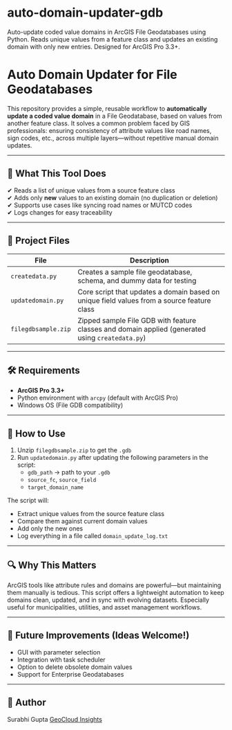 # auto-domain-updater-gdb
Auto-update coded value domains in ArcGIS File Geodatabases using Python. Reads unique values from a feature class and updates an existing domain with only new entries. Designed for ArcGIS Pro 3.3+.
# Auto Domain Updater for File Geodatabases

This repository provides a simple, reusable workflow to **automatically update a coded value domain** in a File Geodatabase, based on values from another feature class. It solves a common problem faced by GIS professionals: ensuring consistency of attribute values like road names, sign codes, etc., across multiple layers—without repetitive manual domain updates.

---

## 🔧 What This Tool Does

✔ Reads a list of unique values from a source feature class  
✔ Adds only **new** values to an existing domain (no duplication or deletion)  
✔ Supports use cases like syncing road names or MUTCD codes  
✔ Logs changes for easy traceability  

---

## 📁 Project Files

| File | Description |
|------|-------------|
| `createdata.py` | Creates a sample file geodatabase, schema, and dummy data for testing |
| `updatedomain.py` | Core script that updates a domain based on unique field values from a source feature class |
| `filegdbsample.zip` | Zipped sample File GDB with feature classes and domain applied (generated using `createdata.py`) |

---
## 🛠️ Requirements

- **ArcGIS Pro 3.3+**
- Python environment with `arcpy` (default with ArcGIS Pro)
- Windows OS (File GDB compatibility)

---

## 📝 How to Use

1. Unzip `filegdbsample.zip` to get the `.gdb`
2. Run `updatedomain.py` after updating the following parameters in the script:
   - `gdb_path` → path to your `.gdb`
   - `source_fc`, `source_field`
   - `target_domain_name`

The script will:
- Extract unique values from the source feature class
- Compare them against current domain values
- Add only the new ones
- Log everything in a file called `domain_update_log.txt`

---

## 🔍 Why This Matters

ArcGIS tools like attribute rules and domains are powerful—but maintaining them manually is tedious. This script offers a lightweight automation to keep domains clean, updated, and in sync with evolving datasets. Especially useful for municipalities, utilities, and asset management workflows.

---

## 🧠 Future Improvements (Ideas Welcome!)

- GUI with parameter selection  
- Integration with task scheduler  
- Option to delete obsolete domain values  
- Support for Enterprise Geodatabases  

---

## 🙌 Author
Surabhi Gupta
[GeoCloud Insights](https://geocloudinsights.substack.com)
